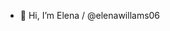 - 👋 Hi, I’m Elena / @elenawillams06

<!---
elenawillams06/elenawillams06 is a ✨ special ✨ repository because its `README.md` (this file) appears on your GitHub profile.
You can click the Preview link to take a look at your changes.
--->
